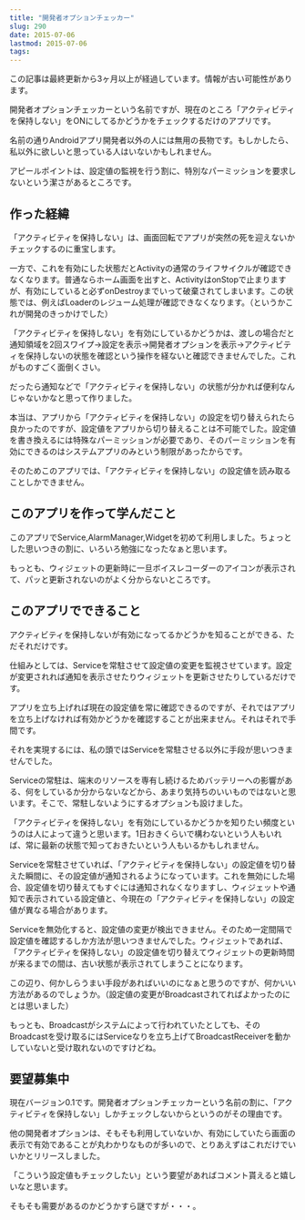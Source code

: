 ```yaml
---
title: "開発者オプションチェッカー"
slug: 290
date: 2015-07-06
lastmod: 2015-07-06
tags: 
---
```


<div id="wppda_alert">この記事は最終更新から3ヶ月以上が経過しています。情報が古い可能性があります。</div><p>開発者オプションチェッカーという名前ですが、現在のところ「アクティビティを保持しない」をONにしてるかどうかをチェックするだけのアプリです。</p>
<p>名前の通りAndroidアプリ開発者以外の人には無用の長物です。もしかしたら、私以外に欲しいと思っている人はいないかもしれません。</p>
<p>アピールポイントは、設定値の監視を行う割に、特別なパーミッションを要求しないという潔さがあるところです。</p>
<h2>作った経緯</h2>
<p>「アクティビティを保持しない」は、画面回転でアプリが突然の死を迎えないかチェックするのに重宝します。</p>
<p>一方で、これを有効にした状態だとActivityの通常のライフサイクルが確認できなくなります。普通ならホーム画面を出すと、ActivityはonStopで止まりますが、有効にしていると必ずonDestroyまでいって破棄されてしまいます。この状態では、例えばLoaderのレジューム処理が確認できなくなります。（というかこれが開発のきっかけでした）</p>
<p>「アクティビティを保持しない」を有効にしているかどうかは、渡しの場合だと通知領域を2回スワイプ→設定を表示→開発者オプションを表示→アクティビティを保持しないの状態を確認という操作を経ないと確認できませんでした。これがものすごく面倒くさい。</p>
<p>だったら通知などで「アクティビティを保持しない」の状態が分かれば便利なんじゃないかなと思って作りました。</p>
<p>本当は、アプリから「アクティビティを保持しない」の設定を切り替えられたら良かったのですが、設定値をアプリから切り替えることは不可能でした。設定値を書き換えるには特殊なパーミッションが必要であり、そのパーミッションを有効にできるのはシステムアプリのみという制限があったからです。</p>
<p>そのためこのアプリでは、「アクティビティを保持しない」の設定値を読み取ることしかできません。</p>
<h2>このアプリを作って学んだこと</h2>
<p>このアプリでService,AlarmManager,Widgetを初めて利用しました。ちょっとした思いつきの割に、いろいろ勉強になったなぁと思います。</p>
<p>もっとも、ウィジェットの更新時に一旦ボイスレコーダーのアイコンが表示されて、パッと更新されないのがよく分からないところです。</p>
<h2>このアプリでできること</h2>
<p>アクティビティを保持しないが有効になってるかどうかを知ることができる、ただそれだけです。</p>
<p>仕組みとしては、Serviceを常駐させて設定値の変更を監視させています。設定が変更されれば通知を表示させたりウィジェットを更新させたりしているだけです。</p>
<p>アプリを立ち上げれば現在の設定値を常に確認できるのですが、それではアプリを立ち上げなければ有効かどうかを確認することが出来ません。それはそれで手間です。</p>
<p>それを実現するには、私の頭ではServiceを常駐させる以外に手段が思いつきませんでした。</p>
<p>Serviceの常駐は、端末のリソースを専有し続けるためバッテリーへの影響がある、何をしているか分からないなどから、あまり気持ちのいいものではないと思います。そこで、常駐しないようにするオプションも設けました。</p>
<p>「アクティビティを保持しない」を有効にしているかどうかを知りたい頻度というのは人によって違うと思います。1日おきくらいで構わないという人もいれば、常に最新の状態で知っておきたいという人もいるかもしれません。</p>
<p>Serviceを常駐させていれば、「アクティビティを保持しない」の設定値を切り替えた瞬間に、その設定値が通知されるようになっています。これを無効にした場合、設定値を切り替えてもすぐには通知されなくなりますし、ウィジェットや通知で表示されている設定値と、今現在の「アクティビティを保持しない」の設定値が異なる場合があります。</p>
<p>Serviceを無効化すると、設定値の変更が検出できません。そのため一定間隔で設定値を確認するしか方法が思いつきませんでした。ウィジェットであれば、「アクティビティを保持しない」の設定値を切り替えてウィジェットの更新時間が来るまでの間は、古い状態が表示されてしまうことになります。</p>
<p>この辺り、何かしらうまい手段があればいいのになぁと思うのですが、何かいい方法があるのでしょうか。（設定値の変更がBroadcastされてればよかったのにとは思いました）</p>
<p>もっとも、Broadcastがシステムによって行われていたとしても、そのBroadcastを受け取るにはServiceなりを立ち上げてBroadcastReceiverを動かしていないと受け取れないのですけどね。</p>
<h2>要望募集中</h2>
<p>現在バージョン0.1です。開発者オプションチェッカーという名前の割に、「アクティビティを保持しない」しかチェックしないからというのがその理由です。</p>
<p>他の開発者オプションは、そもそも利用していないか、有効にしていたら画面の表示で有効であることが丸わかりなものが多いので、とりあえずはこれだけでいいかとリリースしました。</p>
<p>「こういう設定値もチェックしたい」という要望があればコメント貰えると嬉しいなと思います。</p>
<p>そもそも需要があるのかどうかすら謎ですが・・・。</p>

  